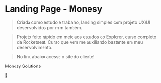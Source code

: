 # Landing Page - Monesy

>Criada como estudo e trabalho, landing simples com projeto UX/UI desenvolvidos por mim também.

>Projeto feito rápido em meio aos estudos do Explorer, curso completo da Rocketseat.
>Curso que vem me auxiliando bastante em meu desenvolvimento.

>No link abaixo acesse o site do cliente!

<a href="https://monesy.solutions"> Monesy Solutions </a>

🚀
